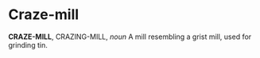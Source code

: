 # Craze-mill

**CRAZE-MILL**, CRAZING-MILL, _noun_ A mill resembling a grist mill, used for grinding tin.